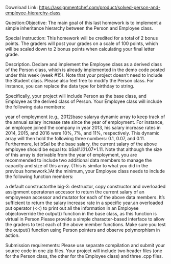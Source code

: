 Download Link: https://assignmentchef.com/product/solved-person-and-employee-hierarchy-class
<br>
<p class="ui header product-top-header" title="Inheritance hierarchy between the Person and Employee Solution">Question:Objective: The main goal of this last homework is to implement a simple inheritance hierarchy between the Person and Employee class.

Special instruction: This homework will be credited for a total of 2 bonus points. The graders will post your grades on a scale of 100 points, which will be scaled down to 2 bonus points when calculating your final letter grade.

Description. Declare and implement the Employee class as a derived class of the Person class, which is already implemented in the demo code posted under this week (week #15). Note that your project doesn’t need to include the Student class. Please also feel free to modify the Person class. For instance, you can replace the data type for birthday to string.

Specifically, your project will include Person as the base class, and Employee as the derived class of Person. Your Employee class will include the following data members:

year of employment (e.g., 2012)base salarya dynamic array to keep track of the annual salary increase rate since the year of employment. For instance, an employee joined the company in year 2013, his salary increase rates in 2014, 2015, and 2016 were 10%, 7%, and 11%, respectively. This dynamic array will then hold the following three numbers: 0.1, 0.07, and 0.11. Furthermore, let bSal be the base salary, the current salary of the above employee should be equal to: bSal*1.10*1.07*1.11. Note that although the size of this array is derivable from the year of employment, you are recommended to include two additional data members to manage the capacity and size of this array. (This is similar to what you did in the previous homework.)At the minimum, your Employee class needs to include the following function members:

a default constructorthe big-3: destructor, copy constructor and overloaded assignment operatoran accessor to return the current salary of an employeean accessor and mutator for each of the above data members. It’s sufficient to return the salary increase rate in a specific year.an overloaded put operator (&lt;&lt;) to print out all the information in an Employee objectoverride the output() function in the base class, as this function is virtual in Person.Please provide a simple character-based interface to allow the graders to test each of the above member functions. Make sure you test the output() function using Person pointers and observe polymorphism in action.

Submission requirements: Please use separate compilation and submit your source code in one zip files. Your project will include two header files (one for the Person class, the other for the Employee class) and three .cpp files.